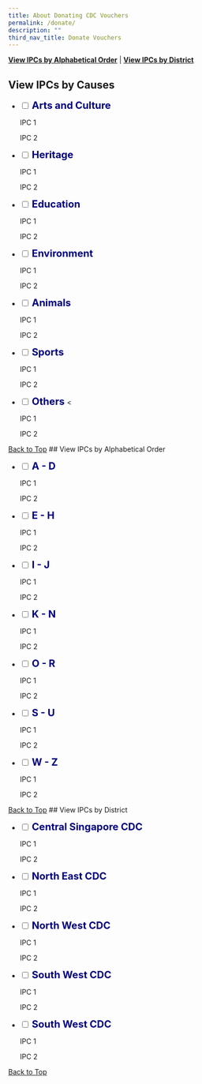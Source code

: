 ```yaml
---
title: About Donating CDC Vouchers
permalink: /donate/
description: ""
third_nav_title: Donate Vouchers
---
```

<span id="donate_page_top"></span>
<a href="#cdcv_page_az"><strong>View IPCs by Alphabetical Order</strong></a> | <a href="#cdcv_page_district"><strong>View IPCs by District</strong></a>

## View IPCs by Causes 

<ul class="jekyllcodex_accordion">
  <li>
    <input type="checkbox" id="accordion1">
    <label for="accordion1"><span style="font-weight: 700; font-size: 20px; font-style: normal; color:#000080">Arts and Culture</span></label>
    <div>
			<p>IPC 1</p>
			<p>IPC 2</p>
			</div>
	</li>  
  <li>
    <input type="checkbox" id="accordion2">
    <label for="accordion2"><span style="font-weight: 700; font-size: 20px; font-style: normal; color:#000080">Heritage</span></label>
    <div>
			<p>IPC 1</p>
			<p>IPC 2</p>
			</div>
	</li>  
  <li>
    <input type="checkbox" id="accordion3">
    <label for="accordion3"><span style="font-weight: 700; font-size: 20px; font-style: normal; color:#000080">Education</span></label>
    <div>
			<p>IPC 1</p>
			<p>IPC 2</p>
			</div>
	</li>  
  <li>
    <input type="checkbox" id="accordion4">
    <label for="accordion4"><span style="font-weight: 700; font-size: 20px; font-style: normal; color:#000080">Environment</span></label>
    <div>
			<p>IPC 1</p>
			<p>IPC 2</p>
			</div>
	</li>  
  <li>
    <input type="checkbox" id="accordion5">
    <label for="accordion5"><span style="font-weight: 700; font-size: 20px; font-style: normal; color:#000080">Animals</span></label>
    <div>
			<p>IPC 1</p>
			<p>IPC 2</p>
			</div>
	</li>  
  <li>
    <input type="checkbox" id="accordion6">
    <label for="accordion6"><span style="font-weight: 700; font-size: 20px; font-style: normal; color:#000080">Sports </span></label>
    <div>
			<p>IPC 1</p>
			<p>IPC 2</p>
			</div>
	</li>  
  <li>
    <input type="checkbox" id="accordion7">
    <label for="accordion7"><span style="font-weight: 700; font-size: 20px; font-style: normal; color:#000080">Others </span></label>
    <<div>
			<p>IPC 1</p>
			<p>IPC 2</p>
			</div>
	</li>  
</ul>
<a href="#donate_page_top">Back to Top</a>
<span id="donate_page_az"></span>
## View IPCs by Alphabetical Order

<ul class="jekyllcodex_accordion">
			<li>
    <input type="checkbox" id="accordion8">
    <label for="accordion8"><span style="font-weight: 700; font-size: 20px; font-style: normal; color:#000080">A - D</span></label>
    <div>
			<p>IPC 1</p>
			<p>IPC 2</p>
			</div>
	</li>  
  <li>
    <input type="checkbox" id="accordion9">
    <label for="accordion9"><span style="font-weight: 700; font-size: 20px; font-style: normal; color:#000080">E - H</span></label>
    <div>
			<p>IPC 1</p>
			<p>IPC 2</p>
			</div>
	</li>  
  <li>
    <input type="checkbox" id="accordion10">
    <label for="accordion10"><span style="font-weight: 700; font-size: 20px; font-style: normal; color:#000080">I - J</span></label>
    <div>
			<p>IPC 1</p>
			<p>IPC 2</p>
			</div>
	</li>  
  <li>
    <input type="checkbox" id="accordion11">
    <label for="accordion11"><span style="font-weight: 700; font-size: 20px; font-style: normal; color:#000080">K - N</span></label>
    <div>
			<p>IPC 1</p>
			<p>IPC 2</p>
			</div>
	</li>  
  <li>
    <input type="checkbox" id="accordion12">
    <label for="accordion12"><span style="font-weight: 700; font-size: 20px; font-style: normal; color:#000080">O - R</span></label>
    <div>
			<p>IPC 1</p>
			<p>IPC 2</p>
			</div>
	</li>  
  <li>
    <input type="checkbox" id="accordion13">
    <label for="accordion13"><span style="font-weight: 700; font-size: 20px; font-style: normal; color:#000080">S - U</span></label>
    <div>
			<p>IPC 1</p>
			<p>IPC 2</p>
			</div>
	</li>  
  <li>
    <input type="checkbox" id="accordion14">
    <label for="accordion14"><span style="font-weight: 700; font-size: 20px; font-style: normal; color:#000080">W - Z</span></label>
    <div>
			<p>IPC 1</p>
			<p>IPC 2</p>
			</div>
	</li>  
  </ul>
<a href="#donate_page_top">Back to Top</a>
<a id="donate_page_district"></a>
## View IPCs by District

<ul class="jekyllcodex_accordion">
			<li>
    <input type="checkbox" id="accordion15">
    <label for="accordion15"><span style="font-weight: 700; font-size: 20px; font-style: normal; color:#000080">Central Singapore CDC</span></label>
    <div>
			<p>IPC 1</p>
			<p>IPC 2</p>
			</div>
	</li>  
  <li>
    <input type="checkbox" id="accordion16">
    <label for="accordion16"><span style="font-weight: 700; font-size: 20px; font-style: normal; color:#000080">North East CDC</span></label>
    <div>
			<p>IPC 1</p>
			<p>IPC 2</p>
			</div>
	</li>  
  <li>
    <input type="checkbox" id="accordion17">
    <label for="accordion17"><span style="font-weight: 700; font-size: 20px; font-style: normal; color:#000080">North West CDC</span></label>
    <div>
			<p>IPC 1</p>
			<p>IPC 2</p>
			</div>
	</li>  
  <li>
    <input type="checkbox" id="accordion18">
    <label for="accordion18"><span style="font-weight: 700; font-size: 20px; font-style: normal; color:#000080">South West CDC</span></label>
   <div>
			<p>IPC 1</p>
			<p>IPC 2</p>
			</div>
	</li>  
  <li>
    <input type="checkbox" id="accordion19">
    <label for="accordion19"><span style="font-weight: 700; font-size: 20px; font-style: normal; color:#000080">South West CDC</span></label>
    <div>
			<p>IPC 1</p>
			<p>IPC 2</p>
			</div>
	</li>  
</ul>
<a href="#donate_page_top">Back to Top</a>